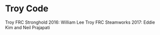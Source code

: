 # Troy Code
Troy FRC Stronghold 2016: William Lee
Troy FRC Steamworks 2017: Eddie Kim and Neil Prajapati